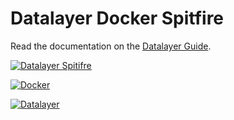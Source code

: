 # Datalayer Docker Spitfire

Read the documentation on the [Datalayer Guide](http://platform.datalayer.io/guide/docker/spitfire).

[![Datalayer Spitifre](http://platform.datalayer.io/ext/images/logo-datalayer-spitfire.png)](http://datalayer.io)

[![Docker](http://platform.datalayer.io/ext/images/docker-logo-small.png)](https://www.docker.com/)

[![Datalayer](http://platform.datalayer.io/ext/images/logo_horizontal_072ppi.png)](http://datalayer.io)
